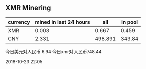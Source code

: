 ## XMR Minering

|currency|mined in last 24 hours|all|in pool|
|---|---|---|---|
|XMR|0.003|0.667|0.459|
|CNY|2.331|498.891|343.84|

今日美元对人民币 6.94	今日xmr对人民币748.44


2018-10-23 22:05